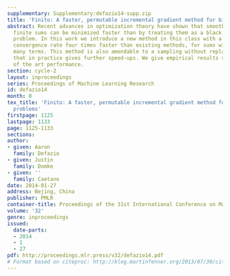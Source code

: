 ```yaml
---
supplementary: Supplementary:defazio14-supp.zip
title: 'Finito: A faster, permutable incremental gradient method for big data problems'
abstract: Recent advances in optimization theory have shown that smooth strongly convex
  finite sums can be minimized faster than by treating them as a black box "batch"
  problem. In this work we introduce a new method in this class with a theoretical
  convergence rate four times faster than existing methods, for sums with sufficiently
  many terms. This method is also amendable to a sampling without replacement scheme
  that in practice gives further speed-ups. We give empirical results showing state
  of the art performance.
section: cycle-2
layout: inproceedings
series: Proceedings of Machine Learning Research
id: defazio14
month: 0
tex_title: 'Finito: A faster, permutable incremental gradient method for big data
  problems'
firstpage: 1125
lastpage: 1133
page: 1125-1133
sections: 
author:
- given: Aaron
  family: Defazio
- given: Justin
  family: Domke
- given: ''
  family: Caetano
date: 2014-01-27
address: Bejing, China
publisher: PMLR
container-title: Proceedings of the 31st International Conference on Machine Learning
volume: '32'
genre: inproceedings
issued:
  date-parts:
  - 2014
  - 1
  - 27
pdf: http://proceedings.mlr.press/v32/defazio14.pdf
# Format based on citeproc: http://blog.martinfenner.org/2013/07/30/citeproc-yaml-for-bibliographies/
---
```

